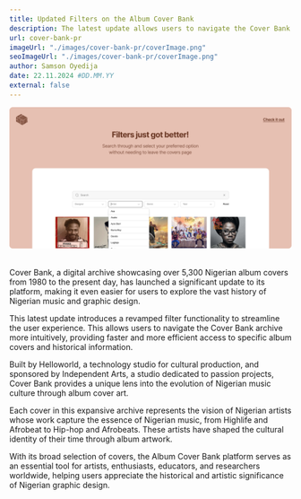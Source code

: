 ```yaml
---
title: Updated Filters on the Album Cover Bank
description: The latest update allows users to navigate the Cover Bank more intuitively, providing faster and more efficient access to specific album covers and historical information.
url: cover-bank-pr
imageUrl: "./images/cover-bank-pr/coverImage.png"
seoImageUrl: "./images/cover-bank-pr/coverImage.png"
author: Samson Oyedija
date: 22.11.2024 #DD.MM.YY
external: false
---
```


![Image 01.png](./images/cover-bank-pr/Image_01.png)
<br>
<br>

Cover Bank, a digital archive showcasing over 5,300 Nigerian album covers from 1980 to the present day, has launched a significant update to its platform, making it even easier for users to explore the vast history of Nigerian music and graphic design.

This latest update introduces a revamped filter functionality to streamline the user experience. This allows users to navigate the Cover Bank archive more intuitively, providing faster and more efficient access to specific album covers and historical information.

Built by Helloworld, a technology studio for cultural production, and sponsored by Independent Arts, a studio dedicated to passion projects, Cover Bank provides a unique lens into the evolution of Nigerian music culture through album cover art.

Each cover in this expansive archive represents the vision of Nigerian artists whose work capture the essence of Nigerian music, from Highlife and Afrobeat to Hip-hop and Afrobeats. These artists have shaped the cultural identity of their time through album artwork.

With its broad selection of covers, the Album Cover Bank platform serves as an essential tool for artists, enthusiasts, educators, and researchers worldwide, helping users appreciate the historical and artistic significance of Nigerian graphic design.